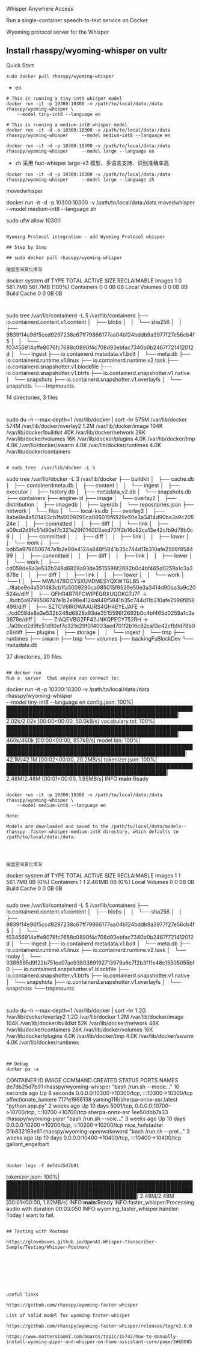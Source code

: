 Whisper Anywhere Access

Run a single-container speech-to-text service on Docker

Wyoming protocol server for the Whisper

## Install rhasspy/wyoming-whisper on vultr

Quick Start
~~~
sudo docker pull rhasspy/wyoming-whisper
~~~

- en
~~~
# This is running a tiny-int8 whisper model 
docker run -it -p 10300:10300 -v /path/to/local/data:/data rhasspy/wyoming-whisper \
    --model tiny-int8 --language en

# This is running a medium-int8 whisper model    
docker run -it -d -p 10300:10300 -v /path/to/local/data:/data rhasspy/wyoming-whisper     --model medium-int8 --language en   

docker run -it -d -p 10300:10300 -v /path/to/local/data:/data rhasspy/wyoming-whisper     --model large --language en
~~~

- zh
采用 fast-whisper large-v3 模型，多语言支持、识别准确率高
~~~
docker run -it -d -p 10300:10300 -v /path/to/local/data:/data rhasspy/wyoming-whisper     --model large --language zh
~~~


movedwhisper 

docker run -it -d -p 10300:10300 -v /path/to/local/data:/data movedwhisper     --model medium-int8 --language zh 


sudo ufw allow 10300
~~~

Wyoming Protocol integration - add Wyoming Protocol whisper

## Step by Step

## sudo docker pull rhasspy/wyoming-whisper

磁盘空间变化情况

~~~
docker system df
TYPE            TOTAL     ACTIVE    SIZE      RECLAIMABLE
Images          1         0         561.7MB   561.7MB (100%)
Containers      0         0         0B        0B
Local Volumes   0         0         0B        0B
Build Cache     0         0         0B        0B
~~~


~~~
sudo tree /var/lib/containerd -L 5
/var/lib/containerd
├── io.containerd.content.v1.content
│   ├── blobs
│   │   └── sha256
│   │       ├── 9839f14e96f5ccd9297238c67ff79866177aa04b124bddb9a3977f27e56cb4f5
│   │       └── f03456914affe8076fc7688c0890f4c708d93ebfac7340b0b2467f721412012d
│   └── ingest
├── io.containerd.metadata.v1.bolt
│   └── meta.db
├── io.containerd.runtime.v1.linux
├── io.containerd.runtime.v2.task
├── io.containerd.snapshotter.v1.blockfile
├── io.containerd.snapshotter.v1.btrfs
├── io.containerd.snapshotter.v1.native
│   └── snapshots
├── io.containerd.snapshotter.v1.overlayfs
│   └── snapshots
└── tmpmounts

14 directories, 3 files


~~~


~~~
sudo du -h --max-depth=1 /var/lib/docker | sort -hr
575M	/var/lib/docker
574M	/var/lib/docker/overlay2
1.2M	/var/lib/docker/image
104K	/var/lib/docker/buildkit
40K	/var/lib/docker/network
28K	/var/lib/docker/volumes
16K	/var/lib/docker/plugins
4.0K	/var/lib/docker/tmp
4.0K	/var/lib/docker/swarm
4.0K	/var/lib/docker/runtimes
4.0K	/var/lib/docker/containers
~~~

# sudo tree  /var/lib/docker -L 5

~~~

 sudo tree  /var/lib/docker -L 3
/var/lib/docker
├── buildkit
│   ├── cache.db
│   ├── containerdmeta.db
│   ├── content
│   │   └── ingest
│   ├── executor
│   ├── history.db
│   ├── metadata_v2.db
│   └── snapshots.db
├── containers
├── engine-id
├── image
│   └── overlay2
│       ├── distribution
│       ├── imagedb
│       ├── layerdb
│       └── repositories.json
├── network
│   └── files
│       └── local-kv.db
├── overlay2
│   ├── 8abe9e4a501483cb1fa5009290ca085015f6529e50e3a3414d90ba3a9c20524e
│   │   ├── committed
│   │   ├── diff
│   │   └── link
│   ├── a09cd2d9fc51d90ef7c321e29f014003aed701f2b16c82ca13e42cfb9d78b0c6
│   │   ├── committed
│   │   ├── diff
│   │   ├── link
│   │   ├── lower
│   │   └── work
│   ├── bdb5a9796506747e1b2e98e4124a848f5841b35c744d11b310afe2596f858499
│   │   ├── committed
│   │   ├── diff
│   │   ├── link
│   │   ├── lower
│   │   └── work
│   ├── cd058de8a3e532b248d6828a93de3515596f2692b0c4bf465d0259a1c3a3878e
│   │   ├── diff
│   │   ├── link
│   │   ├── lower
│   │   └── work
│   └── l
│       ├── MWU476OCYSXUVDMESYQXWTGLB5 -> ../8abe9e4a501483cb1fa5009290ca085015f6529e50e3a3414d90ba3a9c20524e/diff
│       ├── QFHR4R7RFOWIPEQRXUQDKG7J7F -> ../bdb5a9796506747e1b2e98e4124a848f5841b35c744d11b310afe2596f858499/diff
│       ├── SZTCV6IROWAAURS4GH4EYEJAFE -> ../cd058de8a3e532b248d6828a93de3515596f2692b0c4bf465d0259a1c3a3878e/diff
│       └── ZIAQEVBG2FF42JNKQPECY752RH -> ../a09cd2d9fc51d90ef7c321e29f014003aed701f2b16c82ca13e42cfb9d78b0c6/diff
├── plugins
│   ├── storage
│   │   └── ingest
│   └── tmp
├── runtimes
├── swarm
├── tmp
└── volumes
    ├── backingFsBlockDev
    └── metadata.db

37 directories, 20 files


~~~

## docker run
Run a  server  that anyone can connect to:
~~~
docker run -it -p 10300:10300 -v /path/to/local/data:/data rhasspy/wyoming-whisper \
    --model tiny-int8 --language en
config.json: 100%|████████████████████████████████████████████████████████████████████████████████████████████████| 2.02k/2.02k [00:00<00:00, 50.0kB/s]
vocabulary.txt: 100%|████████████████████████████████████████████████████████████████████████████████████████████████| 460k/460k [00:00<00:00, 857kB/s]
model.bin: 100%|██████████████████████████████████████████████████████████████████████████████████████████████████| 42.1M/42.1M [00:02<00:00, 20.2MB/s]
tokenizer.json: 100%|█████████████████████████████████████████████████████████████████████████████████████████████| 2.48M/2.48M [00:01<00:00, 1.95MB/s]
INFO:__main__:Ready
~~~

docker run -it -p 10300:10300 -v /path/to/local/data:/data rhasspy/wyoming-whisper \
    --model medium-int8 --language en

Note:

Models are downloaded and saved to the /path/to/local/data/models--rhasspy--faster-whisper-medium-int8 directory, which defaults to /path/to/local/data:/data.   




磁盘空间变化情况
~~~
docker system df
TYPE            TOTAL     ACTIVE    SIZE      RECLAIMABLE
Images          1         1         561.7MB   0B (0%)
Containers      1         1         2.481MB   0B (0%)
Local Volumes   0         0         0B        0B
Build Cache     0         0         0B        0B
~~~

~~~
sudo tree /var/lib/containerd -L 5
/var/lib/containerd
├── io.containerd.content.v1.content
│   ├── blobs
│   │   └── sha256
│   │       ├── 9839f14e96f5ccd9297238c67ff79866177aa04b124bddb9a3977f27e56cb4f5
│   │       └── f03456914affe8076fc7688c0890f4c708d93ebfac7340b0b2467f721412012d
│   └── ingest
├── io.containerd.metadata.v1.bolt
│   └── meta.db
├── io.containerd.runtime.v1.linux
├── io.containerd.runtime.v2.task
│   └── moby
│       └── 0389595d9f22b751ee07ac9380389192713979a6c7f2b3f11e48c15505055bf0
├── io.containerd.snapshotter.v1.blockfile
├── io.containerd.snapshotter.v1.btrfs
├── io.containerd.snapshotter.v1.native
│   └── snapshots
├── io.containerd.snapshotter.v1.overlayfs
│   └── snapshots
└── tmpmounts
~~~


~~~
sudo du -h --max-depth=1 /var/lib/docker | sort -hr
1.2G	/var/lib/docker/overlay2
1.2G	/var/lib/docker
1.2M	/var/lib/docker/image
104K	/var/lib/docker/buildkit
52K	/var/lib/docker/network
48K	/var/lib/docker/containers
28K	/var/lib/docker/volumes
16K	/var/lib/docker/plugins
4.0K	/var/lib/docker/tmp
4.0K	/var/lib/docker/swarm
4.0K	/var/lib/docker/runtimes
~~~


## Debug
docker ps -a
~~~
CONTAINER ID   IMAGE                              COMMAND                  CREATED          STATUS         PORTS                                                     NAMES
de7db25d7b91   rhasspy/wyoming-whisper            "bash /run.sh --mode…"   10 seconds ago   Up 8 seconds   0.0.0.0:10300->10300/tcp, :::10300->10300/tcp             affectionate_lumiere
717fe1966138   yaming116/sherpa-onnx-asr:latest   "python app.py"          2 weeks ago      Up 10 days     5001/tcp, 0.0.0.0:10700->10700/tcp, :::10700->10700/tcp   sherpa-onnx-asr
1ee50dbb7a33   rhasspy/wyoming-piper              "bash /run.sh --voic…"   3 weeks ago      Up 10 days     0.0.0.0:10200->10200/tcp, :::10200->10200/tcp             nice_hofstadter
01b832193e61   rhasspy/wyoming-openwakeword       "bash /run.sh --prel…"   3 weeks ago      Up 10 days     0.0.0.0:10400->10400/tcp, :::10400->10400/tcp             gallant_engelbart
~~~


docker logs -f de7db25d7b91 

~~~
tokenizer.json: 100%|███████████████████████████████████████████████████████████████████████████████████████████████████████████████████████████████████████| 2.48M/2.48M [00:01<00:00, 1.82MB/s]
INFO:__main__:Ready
INFO:faster_whisper:Processing audio with duration 00:03.050
INFO:wyoming_faster_whisper.handler: Today I want to fail.
~~~

## Testing with Postman

https://gloveboxes.github.io/OpenAI-Whisper-Transcriber-Sample/Testing/Whisper-Postman/








useful links

https://github.com/rhasspy/wyoming-faster-whisper

List of valid model for wyoming-faster-whisper

https://github.com/rhasspy/wyoming-faster-whisper/releases/tag/v2.0.0

https://www.matterxiaomi.com/boards/topic/15742/how-to-manually-install-wyoming-piper-and-whisper-on-home-assistant-core/page/3#60085
